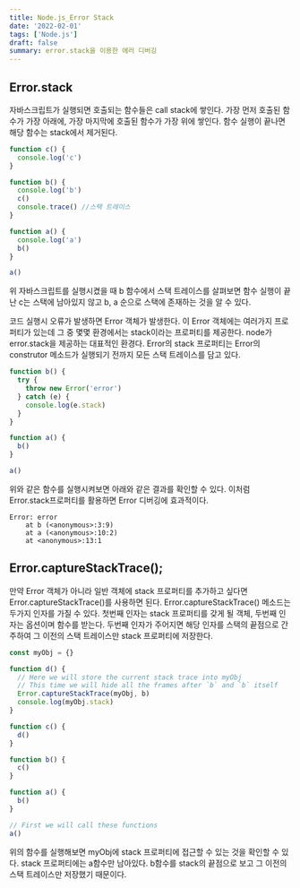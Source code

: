 ```yaml
---
title: Node.js_Error Stack
date: '2022-02-01'
tags: ['Node.js']
draft: false
summary: error.stack을 이용한 에러 디버깅
---
```


## Error.stack

자바스크립트가 실행되면 호출되는 함수들은 call stack에 쌓인다. 가장 먼저 호출된 함수가 가장 아래에, 가장 마지막에 호출된 함수가 가장 위에 쌓인다. 함수 실행이 끝나면 해당 함수는 stack에서 제거된다.

```js
function c() {
  console.log('c')
}

function b() {
  console.log('b')
  c()
  console.trace() //스택 트레이스
}

function a() {
  console.log('a')
  b()
}

a()
```

위 자바스크립트를 실행시켰을 때 b 함수에서 스택 트레이스를 살펴보면 함수 실행이 끝난 c는 스택에 남아있지 않고 b, a 순으로 스택에 존재하는 것을 알 수 있다.

코드 실행시 오류가 발생하면 Error 객체가 발생한다. 이 Error 객체에는 여러가지 프로퍼티가 있는데 그 중 몇몇 환경에서는 stack이라는 프로퍼티를 제공한다. node가 error.stack을 제공하는 대표적인 환경다. Error의 stack 프로퍼티는 Error의 construtor 메소드가 실행되기 전까지 모든 스택 트레이스를 담고 있다.

```js
function b() {
  try {
    throw new Error('error')
  } catch (e) {
    console.log(e.stack)
  }
}

function a() {
  b()
}

a()
```

위와 같은 함수를 실행시켜보면 아래와 같은 결과를 확인할 수 있다. 이처럼 Error.stack프로퍼티를 활용하면 Error 디버깅에 효과적이다.

```
Error: error
    at b (<anonymous>:3:9)
    at a (<anonymous>:10:2)
    at <anonymous>:13:1
```

## Error.captureStackTrace();

만약 Error 객체가 아니라 일반 객체에 stack 프로퍼티를 추가하고 싶다면 Error.captureStackTrace()를 사용하면 된다. Error.captureStackTrace() 메소드는 두가지 인자를 가질 수 있다. 첫번째 인자는 stack 프로퍼티를 갖게 될 객체, 두번째 인자는 옵션이며 함수를 받는다. 두번째 인자가 주어지면 해당 인자를 스택의 끝점으로 간주하여 그 이전의 스택 트레이스만 stack 프로퍼티에 저장한다.

```js
const myObj = {}

function d() {
  // Here we will store the current stack trace into myObj
  // This time we will hide all the frames after `b` and `b` itself
  Error.captureStackTrace(myObj, b)
  console.log(myObj.stack)
}

function c() {
  d()
}

function b() {
  c()
}

function a() {
  b()
}

// First we will call these functions
a()
```

위의 함수를 실행해보면 myObj에 stack 프로퍼티에 접근할 수 있는 것을 확인할 수 있다. stack 프로퍼티에는 a함수만 남아있다. b함수를 stack의 끝점으로 보고 그 이전의 스택 트레이스만 저장했기 때문이다.
